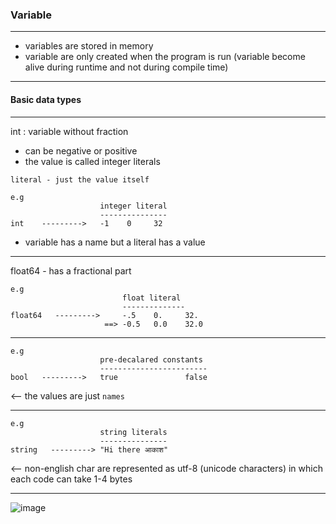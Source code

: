 ### Variable
------------

- variables are stored in memory
- variable are only created when the program is run (variable become alive during runtime and not during compile time)
------------

#### Basic data types
---------------------

int : variable without fraction 
- can be negative or positive
- the value is called integer literals

`literal - just the value itself`

```
e.g   
                    integer literal
                    ---------------
int    --------->   -1    0     32
```
- variable has a name but a literal has a value
-----------------
float64 - has a fractional part

```
e.g   
                         float literal
                         --------------
float64   --------->     -.5    0.     32.
                     ==> -0.5   0.0    32.0
```
-------------

```
e.g   
                    pre-decalared constants
                    ------------------------
bool   --------->   true               false
```
<--  the values are just `names`

-----------------
```
e.g   
                    string literals
                    ---------------
string   ---------> "Hi there आकाश"
```
<-- non-english char are represented as utf-8 (unicode characters) in which each code can take 1-4 bytes

-------------------

![image](https://user-images.githubusercontent.com/28204484/87556124-e922ea00-c6d3-11ea-80a9-c2cd426418e9.png)



